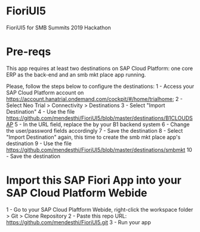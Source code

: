# FioriUI5
FioriUI5 for SMB Summits 2019 Hackathon

# Pre-reqs
This app requires at least two destinations on SAP Cloud Platform: one core ERP as the back-end and an smb mkt place app running.

Please, follow the steps below to configure the destinations:
1 - Access your SAP Cloud Platform account on https://account.hanatrial.ondemand.com/cockpit/#/home/trialhome;
2 - Select Neo Trial > Connectivity > Destinations
3 - Select "Import Destination"
4 - Use the file https://github.com/mendesthi/FioriUI5/blob/master/destinations/B1CLOUDSAP
5 - In the URL field, replace the <your-sapb1hana-host> by your B1 backend system
6 - Change the user/password fields accordingly
7 - Save the destination
8 - Select "Import Destination" again, this time to create the smb mkt place app's destination
9 - Use the file https://github.com/mendesthi/FioriUI5/blob/master/destinations/smbmkt
10 - Save the destination
  
# Import this SAP Fiori App into your SAP Cloud Platform Webide
1 - Go to your SAP Cloud Plaftform Webide, right-click the workspace folder > Git > Clone Repository
2 - Paste this repo URL: https://github.com/mendesthi/FioriUI5.git
3 - Run your app
